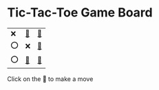 # Tic-Tac-Toe Game Board
|   |   |   |
|---|---|---|
|❌ |[🔎](XOEOXEOEX.md) |[🔎](XEOOXEOEX.md) |
|⭕ |❌ |[🔎](XEEOXOOEX.md) |
|⭕ |[🔎](XEEOXEOOX.md) |[🔎](XEEOXEOXO.md) |

Click on the 🔎 to make a move